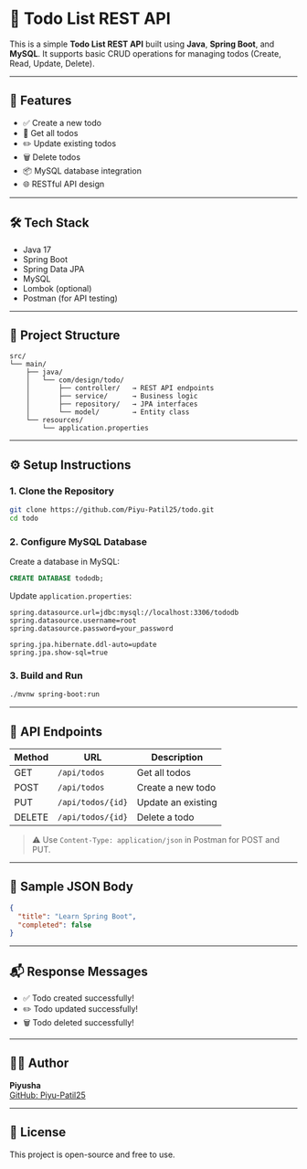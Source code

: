 # 📝 Todo List REST API

This is a simple **Todo List REST API** built using **Java**, **Spring Boot**, and **MySQL**. It supports basic CRUD operations for managing todos (Create, Read, Update, Delete).

---

## 🚀 Features

- ✅ Create a new todo
- 📄 Get all todos
- ✏️ Update existing todos
- 🗑️ Delete todos
- 📦 MySQL database integration
- 🌐 RESTful API design

---

## 🛠️ Tech Stack

- Java 17
- Spring Boot
- Spring Data JPA
- MySQL
- Lombok (optional)
- Postman (for API testing)

---

## 📂 Project Structure

```
src/
└── main/
    ├── java/
    │   └── com/design/todo/
    │       ├── controller/   → REST API endpoints
    │       ├── service/      → Business logic
    │       ├── repository/   → JPA interfaces
    │       └── model/        → Entity class
    └── resources/
        └── application.properties
```

---

## ⚙️ Setup Instructions

### 1. Clone the Repository

```bash
git clone https://github.com/Piyu-Patil25/todo.git
cd todo
```

### 2. Configure MySQL Database

Create a database in MySQL:
```sql
CREATE DATABASE tododb;
```

Update `application.properties`:
```properties
spring.datasource.url=jdbc:mysql://localhost:3306/tododb
spring.datasource.username=root
spring.datasource.password=your_password

spring.jpa.hibernate.ddl-auto=update
spring.jpa.show-sql=true
```

### 3. Build and Run

```bash
./mvnw spring-boot:run
```

---

## 🧪 API Endpoints

| Method | URL               | Description         |
|--------|-------------------|---------------------|
| GET    | `/api/todos`      | Get all todos       |
| POST   | `/api/todos`      | Create a new todo   |
| PUT    | `/api/todos/{id}` | Update an existing  |
| DELETE | `/api/todos/{id}` | Delete a todo       |

> ⚠️ Use `Content-Type: application/json` in Postman for POST and PUT.

---

## 📸 Sample JSON Body

```json
{
  "title": "Learn Spring Boot",
  "completed": false
}
```

---

## 📬 Response Messages

- ✅ Todo created successfully!
- ✏️ Todo updated successfully!
- 🗑️ Todo deleted successfully!

---

## 👩‍💻 Author

**Piyusha**  
[GitHub: Piyu-Patil25](https://github.com/Piyu-Patil25)

---

## 📌 License

This project is open-source and free to use.
